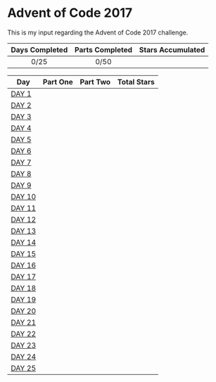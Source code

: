 # Advent of Code 2017
This is my input regarding the Advent of Code 2017 challenge.

| Days Completed | Parts Completed | Stars Accumulated |
| :------------: | :-------------: | :---------------: |
| 0/25           | 0/50            |  |

| Day                                             | Part One | Part Two | Total Stars   |
| ---------------------------------------------   | :------: | :------: | :-----------: |
| [DAY 1](https://adventofcode.com/2017/day/1)    |  |  |  |
| [DAY 2](https://adventofcode.com/2017/day/2)    |  |  |  |
| [DAY 3](https://adventofcode.com/2017/day/3)    |  |  |  |
| [DAY 4](https://adventofcode.com/2017/day/4)    |  |  |  |
| [DAY 5](https://adventofcode.com/2017/day/5)    |  |  |  |
| [DAY 6](https://adventofcode.com/2017/day/6)    |  |  |  |
| [DAY 7](https://adventofcode.com/2017/day/7)    |  |  |  |
| [DAY 8](https://adventofcode.com/2017/day/8)    |  |  |  |
| [DAY 9](https://adventofcode.com/2017/day/9)    |  |  |  |
| [DAY 10](https://adventofcode.com/2017/day/10)  |  |  |  |
| [DAY 11](https://adventofcode.com/2017/day/11)  |  |  |  |
| [DAY 12](https://adventofcode.com/2017/day/12)  |  |  |  |
| [DAY 13](https://adventofcode.com/2017/day/13)  |  |  |  |
| [DAY 14](https://adventofcode.com/2017/day/14)  |  |  |  |
| [DAY 15](https://adventofcode.com/2017/day/15)  |  |  |  |
| [DAY 16](https://adventofcode.com/2017/day/16)  |  |  |  |
| [DAY 17](https://adventofcode.com/2017/day/17)  |  |  |  |
| [DAY 18](https://adventofcode.com/2017/day/18)  |  |  |  |
| [DAY 19](https://adventofcode.com/2017/day/19)  |  |  |  |
| [DAY 20](https://adventofcode.com/2017/day/20)  |  |  |  |
| [DAY 21](https://adventofcode.com/2017/day/21)  |  |  |  |
| [DAY 22](https://adventofcode.com/2017/day/22)  |  |  |  |
| [DAY 23](https://adventofcode.com/2017/day/23)  |  |  |  |
| [DAY 24](https://adventofcode.com/2017/day/24)  |  |  |  |
| [DAY 25](https://adventofcode.com/2017/day/25)  |  |  |  |